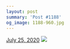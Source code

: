 ```yaml
---
layout: post
summary: 'Post #1188'
og_image: 1188-960.jpg
---
```


<p>
  <time>
    <a href="/1188">July 25, 2020</a>
  </time>
  <a href="/1188">
    <img src="{{ site.assets_url }}/1188-480.jpg" srcset="{{ site.assets_url }}/1188-240.jpg 240w, {{ site.assets_url }}/1188-480.jpg 480w, {{ site.assets_url }}/1188-720.jpg 720w, {{ site.assets_url }}/1188-960.jpg 960w" sizes="(min-width: 700px) 50vw, calc(100vw - 2rem)" />
  </a>
</p>
